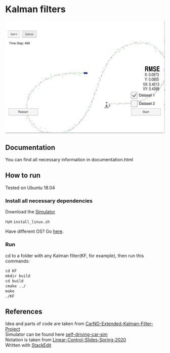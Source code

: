 # Kalman filters

![logo](media/logo.png)

## Documentation
You can find all necessary information in documentation.html

## How to run 
Tested on Ubuntu 18.04

### Install all necessary dependencies
Download the [Simulator](https://github.com/udacity/self-driving-car-sim)

run `install_linux.sh`

Have different OS? Go [here](https://github.com/udacity/CarND-Extended-Kalman-Filter-Project).

### Run
cd to a folder with any Kalman filter(KF, for example), then run this commands:

```
cd KF
mkdir build
cd build
cmake ../
make
./KF
```

## References
Idea and parts of code are taken from [CarND-Extended-Kalman-Filter-Project](https://github.com/udacity/CarND-Extended-Kalman-Filter-Project) \
Simulator can be found here [self-driving-car-sim](https://github.com/udacity/self-driving-car-sim) \
Notation is taken from [Linear-Control-Slides-Spring-2020](https://github.com/SergeiSa/Linear-Control-Slides-Spring-2020) \
Written with [StackEdit](https://stackedit.io/)